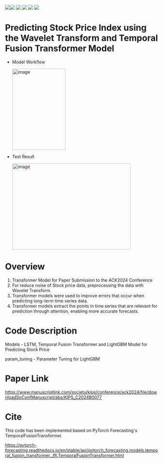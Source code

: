 <img src="https://img.shields.io/badge/Python-3776AB?style=flat-square&logo=Python&logoColor=white"/><img src="https://img.shields.io/badge/Pytorch-EE4C2C?style=flat-square&logo=Pytorch&logoColor=white"/> <img src="https://img.shields.io/badge/pandas-150458?style=flat-square&logo=pandas&logoColor=white"/> <img src="https://img.shields.io/badge/numpy-013243?style=flat-square&logo=numpy&logoColor=white"/> <img src="https://img.shields.io/badge/TensorFlow-FF6F00?style=flat-square&logo=TensorFlow&logoColor=white"/> <img src = "https://img.shields.io/badge/scikit--learn-F7931E?style=flat-square&logo=scikit-learn&logoColor=white"/>

# Predicting Stock Price Index using the Wavelet Transform and Temporal Fusion Transformer Model

- Model Workflow
  
  <img width="175" height="266" alt="image" src="https://github.com/user-attachments/assets/a9bc5bc9-96a1-451d-8121-80c1bdba260b" />

- Test Result
  
  <img width="390" height="283" alt="image" src="https://github.com/user-attachments/assets/0422a2ae-813e-4126-ad07-909f2f8dea63" />

# Overview
1. Transformer Model for Paper Submission to the ACK2024 Conference
2. For reduce noise of Stock price data, preprocessing the data with Wavelet Transform.
3. Transformer models were used to improve errors that occur when predicting long-term time series data.
4. Transformer models extract the points in time series that are relevant for prediction through attention, enabling more accurate forecasts.

# Code Description

Models - LSTM, Temporal Fusion Transformer and LightGBM Model for Predicting Stock Price

param_tuning - Parameter Tuning for LightGBM

# Paper Link
https://www.manuscriptlink.com/society/kips/conference/ack2024/file/downloadSoConfManuscript/abs/KIPS_C2024B0077

# Cite
This code has been implemented based on PyTorch Forecasting's TemporalFusionTransformer.

https://pytorch-forecasting.readthedocs.io/en/stable/api/pytorch_forecasting.models.temporal_fusion_transformer._tft.TemporalFusionTransformer.html
